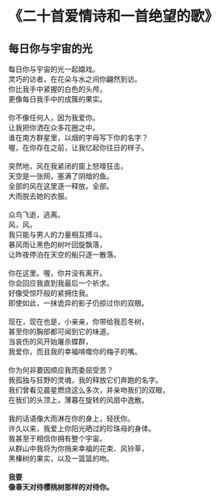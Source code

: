 # 《二十首爱情诗和一首绝望的歌》

## 每日你与宇宙的光

每日你与宇宙的光一起嬉戏。<br>
灵巧的访者，在花朵与水之间你翩然到访。<br>
你比我手中紧握的白色的头颅，<br>
更像每日我手中的成簇的果实。<br>
<br>
你不像任何人，因为我爱你。<br>
让我把你洒在众多花圈之中。<br>
谁在南方群星里，以烟的字母写下你的名字？<br>
喔，在你存在之前，让我忆起你往日的样子。<br>
<br>
突然地，风在我紧闭的窗上怒嚎狂击。<br>
天空是一张网，塞满了阴暗的鱼。<br>
全部的风在这里逐一释放。全部。<br>
大雨脱去她的衣服。<br>
<br>
众鸟飞逝，逃离。<br>
风，风。<br>
我只能与男人的力量相互搏斗。<br>
暴风雨让黑色的树叶回旋飘落，<br>
让昨夜停泊在天空的船只逐一散落。<br>
<br>
你在这里。喔，你并没有离开。<br>
你会回应我直到我最后一个祈求。<br>
好像受惊吓般的紧拥住我。<br>
即使如此，一抹诡异的影子仍掠过你的双眼。<br>
<br>
现在，现在也是，小亲亲，你带给我忍冬树，<br>
甚至你的胸部都可闻到它的味道。<br>
当哀伤的风开始屠杀蝶群，<br>
我爱你，而且我的幸福啃噬你的梅子的嘴。<br>
<br>
你为何非要因顺应我而委屈受苦？<br>
我孤独与狂野的灵魂，我的释放它们奔跑的名字。<br>
我们曾看见晨星燃烧这么多次，并亲吻我们的双眼，<br>
在我们的头顶上，薄暮在旋转的风扇中逸散。<br>
<br>
我的话语像大雨淋在你的身上，轻抚你。<br>
许久以来，我爱上你阳光晒过的珍珠母的身体。<br>
我甚至于相信你拥有整个宇宙。<br>
从群山中我将为你捎来幸福的花束、风铃草，<br>
黑榛树的果实，以及一篮篮的吻。<br>
<br>
**我要**<br>
**像春天对待樱桃树那样的对待你。**<br>
